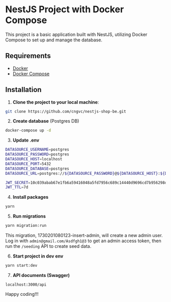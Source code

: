 # NestJS Project with Docker Compose

This project is a basic application built with NestJS, utilizing Docker Compose to set up and manage the database.

## Requirements

- [Docker](https://www.docker.com/get-started)
- [Docker Compose](https://docs.docker.com/compose/install/)

## Installation

1. **Clone the project to your local machine**:

```bash
git clone https://github.com/cngvc/nestjs-shop-be.git
```

2. **Create database** (Postgres DB)

```bash
docker-compose up -d
```

3. **Update .env**

```bash
DATASOURCE_USERNAME=postgres
DATASOURCE_PASSWORD=postgres
DATASOURCE_HOST=localhost
DATASOURCE_PORT=5432
DATASOURCE_DATABASE=postgres
DATASOURCE_URL=postgres://${DATASOURCE_PASSWORD}@${DATASOURCE_HOST}:${DATASOURCE_PORT}/${DATASOURCE_DATABASE}

JWT_SECRET=10c039abab67e1fb6a59416048a5fd7956c689c14440d9696cd7b956298d3d68d7d54cfec5d861af768b6341d3b3bdad4f40424df2a281f5f12cd1dc44f94af3
JWT_TTL=7d
```

4. **Install packages**

```bash
yarn
```

5. **Run migrations**

```bash
yarn migration:run
```

This migration, 1730201080123-insert-admin, will create a new admin user. Log in with `admin@gmail.com/Asdfgh1@3` to get an admin access token, then run the `/seeding` API to create seed data.

6. **Start project in dev env**

```bash
yarn start:dev
```

7. **API documents (Swagger)**

```
localhost:3000/api
```

Happy coding!!!
